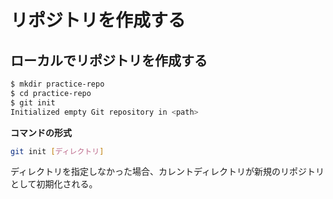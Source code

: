 # リポジトリを作成する

## ローカルでリポジトリを作成する

```bash
$ mkdir practice-repo
$ cd practice-repo
$ git init
Initialized empty Git repository in <path>
```

**コマンドの形式**

```bash
git init [ディレクトリ]
```

ディレクトリを指定しなかった場合、カレントディレクトリが新規のリポジトリとして初期化される。
